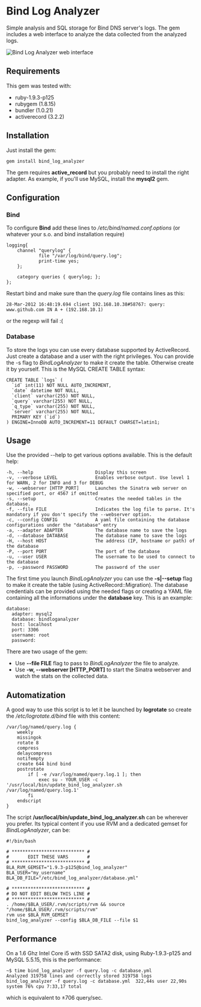# Bind Log Analyzer

Simple analysis and SQL storage for Bind DNS server's logs.
The gem includes a web interface to analyze the data collected from the analyzed logs.

![Bind Log Analyzer web interface](http://f.cl.ly/items/0A1A173R3b012R1V2x2b/bind_log_analyzer_screenshot_1.jpg)

## Requirements

This gem was tested with:

- ruby-1.9.3-p125
- rubygem (1.8.15)
- bundler (1.0.21)
- activerecord (3.2.2)

## Installation

Just install the gem:

    gem install bind_log_analyzer

The gem requires **active_record** but you probably need to install the right adapter. As example, if you'll use MySQL, install the **mysql2** gem.

## Configuration

### Bind

To configure **Bind** add these lines to _/etc/bind/named.conf.options_ (or whatever your s.o. and bind installation require)

    logging{
        channel "querylog" {
                file "/var/log/bind/query.log";
                print-time yes;
        };

        category queries { querylog; };
    };

Restart bind and make sure than the _query.log_ file contains lines as this:

    28-Mar-2012 16:48:19.694 client 192.168.10.38#58767: query: www.github.com IN A + (192.168.10.1)

or the regexp will fail :(

### Database

To store the logs you can use every database supported by ActiveRecord. Just create a database and a user with the right privileges. You can provide the -s flag to *BindLogAnalyzer* to make it create the table. Otherwise create it by yourself.
This is the MySQL CREATE TABLE syntax:

    CREATE TABLE `logs` (
      `id` int(11) NOT NULL AUTO_INCREMENT,
      `date` datetime NOT NULL,
      `client` varchar(255) NOT NULL,
      `query` varchar(255) NOT NULL,
      `q_type` varchar(255) NOT NULL,
      `server` varchar(255) NOT NULL,
      PRIMARY KEY (`id`)
    ) ENGINE=InnoDB AUTO_INCREMENT=11 DEFAULT CHARSET=latin1;

## Usage

Use the provided --help to get various options available. This is the default help:

    -h, --help                       Display this screen
    -v, --verbose LEVEL              Enables verbose output. Use level 1 for WARN, 2 for INFO and 3 for DEBUG
    -w, --webserver [HTTP_PORT]      Launches the Sinatra web server on specified port, or 4567 if omitted
    -s, --setup                      Creates the needed tables in the database.
    -f, --file FILE                  Indicates the log file to parse. It's mandatory if you don't specify the --webserver option.
    -c, --config CONFIG              A yaml file containing the database configurations under the "database" entry
    -a, --adapter ADAPTER            The database name to save the logs
    -d, --database DATABASE          The database name to save the logs
    -H, --host HOST                  The address (IP, hostname or path) of the database
    -P, --port PORT                  The port of the database
    -u, --user USER                  The username to be used to connect to the database
    -p, --password PASSWORD          The password of the user

The first time you launch *BindLogAnalyzer* you can use the **-s|--setup** flag to make it create the table (using ActiveRecord::Migration).
The database credentials can be provided using the needed flags or creating a YAML file containing all the informations under the **database** key. This is an example:

    database:
      adapter: mysql2
      database: bindloganalyzer
      host: localhost
      port: 3306
      username: root
      password:  

There are two usage of the gem:

* Use **--file FILE** flag to pass to *BindLogAnalyzer* the file to analyze.
* Use **-w, --webserver [HTTP_PORT]** to start the Sinatra webserver and watch the stats on the collected data.

## Automatization

A good way to use this script is to let it be launched by **logrotate** so create the _/etc/logrotate.d/bind_ file with this content:

    /var/log/named/query.log {
        weekly
        missingok
        rotate 8
        compress
        delaycompress
        notifempty
        create 644 bind bind
        postrotate
            if [ -e /var/log/named/query.log.1 ]; then
                exec su - YOUR_USER -c '/usr/local/bin/update_bind_log_analyzer.sh /var/log/named/query.log.1'
            fi
        endscript
    } 

The script **/usr/local/bin/update_bind_log_analyzer.sh** can be wherever you prefer. Its typical content if you use RVM and a dedicated gemset for *BindLogAnalyzer*, can be:

    #!/bin/bash

    # *************************** #
    #       EDIT THESE VARS       #
    # *************************** #
    BLA_RVM_GEMSET="1.9.3-p125@bind_log_analyzer"
    BLA_USER="my_username"
    BLA_DB_FILE="/etc/bind_log_analyzer/database.yml"

    # *************************** #
    # DO NOT EDIT BELOW THIS LINE #
    # *************************** #
    . /home/$BLA_USER/.rvm/scripts/rvm && source "/home/$BLA_USER/.rvm/scripts/rvm"
    rvm use $BLA_RVM_GEMSET
    bind_log_analyzer --config $BLA_DB_FILE --file $1

## Performance

On a 1.6 Ghz Intel Core i5 with SSD SATA2 disk, using Ruby-1.9.3-p125 and MySQL 5.5.15, this is the performance:

    ~$ time bind_log_analyzer -f query.log -c database.yml   
    Analyzed 319758 lines and correctly stored 319758 logs
    bind_log_analyzer -f query.log -c database.yml  322,44s user 22,90s system 76% cpu 7:33,17 total
    
which is equivalent to ±706 query/sec.